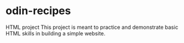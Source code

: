 # odin-recipes
HTML project
This project is meant to practice and demonstrate basic HTML skills in building a simple website.
